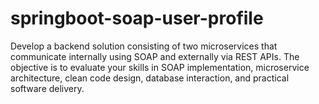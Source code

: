 # springboot-soap-user-profile
Develop a backend solution consisting of two microservices that communicate internally using SOAP and externally via REST APIs. The objective is to evaluate your skills in SOAP implementation, microservice architecture, clean code design, database interaction, and practical software delivery.
